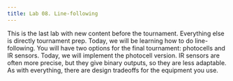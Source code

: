 ```yaml
---
title: Lab 08. Line-following
---
```

This is the last lab with new content before the tournament. Everything else is directly tournament prep. Today, we will be learning how to do line-following. You will have two options for the final tournament: photocells and IR sensors. Today, we will implement the photocell version. IR sensors are often more precise, but they give binary outputs, so they are less adaptable. As with everything, there are design tradeoffs for the equipment you use.

